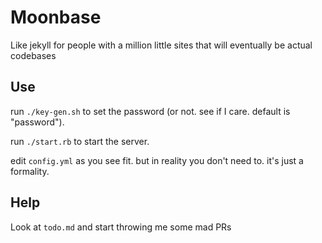 # Moonbase
Like jekyll for people with a million little sites that will eventually be actual codebases

## Use
run `./key-gen.sh` to set the password (or not. see if I care. default is "password").

run `./start.rb` to start the server.

edit `config.yml` as you see fit. but in reality you don't need to. it's just a formality.

## Help

Look at `todo.md` and start throwing me some mad PRs